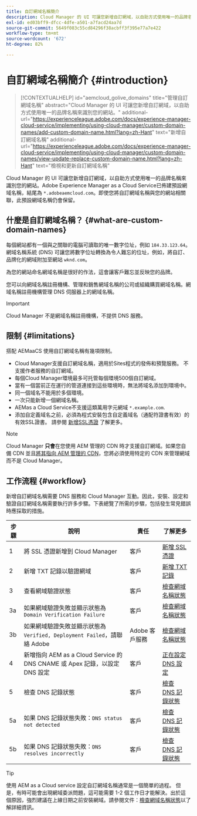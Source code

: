 ```yaml
---
title: 自訂網域名稱簡介
description: Cloud Manager 的 UI 可讓您新增自訂網域，以自助方式使用唯一的品牌名稱來識別您的網站。
exl-id: ed03bff9-dfcc-4dfe-a501-a7facd24aa7d
source-git-commit: 5649f083c55cd84296f38acbff3f395e77a7e422
workflow-type: tm+mt
source-wordcount: '672'
ht-degree: 82%

---
```



# 自訂網域名稱簡介 {#introduction}

>[!CONTEXTUALHELP]
>id="aemcloud_golive_domains"
>title="管理自訂網域名稱"
>abstract="Cloud Manager 的 UI 可讓您新增自訂網域，以自助方式使用唯一的品牌名稱來識別您的網站。"
>additional-url="https://experienceleague.adobe.com/docs/experience-manager-cloud-service/implementing/using-cloud-manager/custom-domain-names/add-custom-domain-name.html?lang=zh-Hant" text="新增自訂網域名稱"
>additional-url="https://experienceleague.adobe.com/docs/experience-manager-cloud-service/implementing/using-cloud-manager/custom-domain-names/view-update-replace-custom-domain-name.html?lang=zh-Hant" text="檢視和更新自訂網域名稱"

Cloud Manager 的 UI 可讓您新增自訂網域，以自助方式使用唯一的品牌名稱來識別您的網站。Adobe Experience Manager as a Cloud Service已佈建預設網域名稱，結尾為 `*.adobeaemcloud.com`。即使您將自訂網域名稱與您的網站相關聯，此預設網域名稱仍會保留。

## 什麼是自訂網域名稱？ {#what-are-custom-domain-names}

每個網站都有一個與之關聯的電腦可讀取的唯一數字位址，例如 `184.33.123.64`。網域名稱系統 (DNS) 可讓您將數字位址轉換為令人難忘的位址，例如，將自訂、品牌化的網域附加至網站 `wknd.com`。

為您的網站命名網域名稱是很好的作法，這會讓客戶難忘並反映您的品牌。

您可以向網域名稱註冊機構、管理和銷售網域名稱的公司或組織購買網域名稱。網域名稱註冊機構管理 DNS 伺服器上的網域名稱。

>[!IMPORTANT]
>
>Cloud Manager 不是網域名稱註冊機構，不提供 DNS 服務。

## 限制 {#limitations}

搭配 AEMaaCS 使用自訂網域名稱有幾項限制。

* Cloud Manager支援自訂網域名稱，適用於Sites程式的發佈和預覽服務。 不支援作者服務的自訂網域。
* 每個Cloud Manager環境最多可托管每個環境500個自訂網域。
* 當有一個當前正在運行的管道連接到這些環境時，無法將域名添加到環境中。
* 同一個域名不能用於多個環境。
* 一次只能新增一個網域名稱。
* AEMas a Cloud Service不支援這類萬用字元網域 `*.example.com`.
* 添加自定義域名之前，必須為程式安裝包含自定義域名（通配符證書有效）的有效SSL證書。 請參閱 [新增SSL憑證](/help/implementing/cloud-manager/managing-ssl-certifications/add-ssl-certificate.md) 了解更多。

>[!NOTE]
>
>Cloud Manager **只會**&#x200B;在您使用 AEM 管理的 CDN 時才支援自訂網域。如果您自備 CDN 並且[將其指向 AEM 管理的 CDN](/help/implementing/dispatcher/cdn.md)，您將必須使用特定的 CDN 來管理網域而不是 Cloud Manager。

## 工作流程 {#workflow}

新增自訂網域名稱需要 DNS 服務和 Cloud Manager 互動。因此，安裝、設定和驗證自訂網域名稱需要執行許多步驟。下表總覽了所需的步驟，包括發生常見錯誤時應採取的措施。

| 步驟 | 說明 | 責任 | 了解更多 |
|--- |--- |--- |---|
| 1 | 將 SSL 憑證新增到 Cloud Manager | 客戶 | [新增 SSL 憑證](/help/implementing/cloud-manager/managing-ssl-certifications/add-ssl-certificate.md) |
| 2 | 新增 TXT 記錄以驗證網域 | 客戶 | [新增 TXT 記錄](/help/implementing/cloud-manager/custom-domain-names/add-text-record.md) |
| 3 | 查看網域驗證狀態 | 客戶 | [檢查網域名稱狀態](/help/implementing/cloud-manager/custom-domain-names/check-domain-name-status.md) |
| 3a | 如果網域驗證失敗並顯示狀態為 `Domain Verification Failure` | 客戶 | [檢查網域名稱狀態](/help/implementing/cloud-manager/custom-domain-names/check-domain-name-status.md) |
| 3b | 如果網域驗證失敗並顯示狀態為 `Verified, Deployment Failed`，請聯絡 Adobe | Adobe 客戶服務 | [檢查網域名稱狀態](/help/implementing/cloud-manager/custom-domain-names/check-domain-name-status.md) |
| 4 | 新增指向 AEM as a Cloud Service 的 DNS CNAME 或 Apex 記錄，以設定 DNS 設定 | 客戶 | [正在設定 DNS 設定](/help/implementing/cloud-manager/custom-domain-names/configure-dns-settings.md) |
| 5 | 檢查 DNS 記錄狀態 | 客戶 | [檢查 DNS 記錄狀態](/help/implementing/cloud-manager/custom-domain-names/check-dns-record-status.md) |
| 5a | 如果 DNS 記錄狀態失敗：`DNS status not detected` | 客戶 | [檢查 DNS 記錄狀態](/help/implementing/cloud-manager/custom-domain-names/check-dns-record-status.md) |
| 5b | 如果 DNS 記錄狀態失敗：`DNS resolves incorrectly` | 客戶 | [檢查 DNS 記錄狀態](/help/implementing/cloud-manager/custom-domain-names/check-dns-record-status.md) |

>[!TIP]
>
>使用 AEM as a Cloud service 設定自訂網域名稱通常是一個簡單的過程。 但是，有時可能會出現網域委派問題，這可能需要 1-2 個工作日才能解決。出於這個原因，強烈建議在上線日期之前安裝網域。請參閱文件：[檢查網域名稱狀態](/help/implementing/cloud-manager/custom-domain-names/check-domain-name-status.md)以了解詳細資訊。
